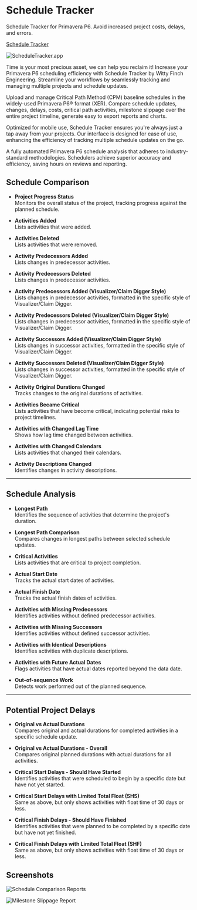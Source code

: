 # Schedule Tracker
Schedule Tracker for Primavera P6. Avoid increased project costs, delays, and errors.

[Schedule Tracker](https://scheduletracker.app/)

![ScheduleTracker.app](https://scheduletracker.app/img/schedule-tracker.webp)

Time is your most precious asset, we can help you reclaim it! Increase your Primavera P6 scheduling efficiency with Schedule Tracker by Witty Finch Engineering. Streamline your workflows by seamlessly tracking and managing multiple projects and schedule updates.

Upload and manage Critical Path Method (CPM) baseline schedules in the widely-used Primavera P6® format (XER). Compare schedule updates, changes, delays, costs, critical path activities, milestone slippage over the entire project timeline, generate easy to export reports and charts.

Optimized for mobile use, Schedule Tracker ensures you're always just a tap away from your projects. Our interface is designed for ease of use, enhancing the efficiency of tracking multiple schedule updates on the go.

A fully automated Primavera P6 schedule analysis that adheres to industry-standard methodologies. Schedulers achieve superior accuracy and efficiency, saving hours on reviews and reporting.

## Schedule Comparison

- **Project Progress Status**  
  Monitors the overall status of the project, tracking progress against the planned schedule.

- **Activities Added**  
  Lists activities that were added.

- **Activities Deleted**  
  Lists activities that were removed.

- **Activity Predecessors Added**  
  Lists changes in predecessor activities.

- **Activity Predecessors Deleted**  
  Lists changes in predecessor activities.

- **Activity Predecessors Added (Visualizer/Claim Digger Style)**  
  Lists changes in predecessor activities, formatted in the specific style of Visualizer/Claim Digger.

- **Activity Predecessors Deleted (Visualizer/Claim Digger Style)**  
  Lists changes in predecessor activities, formatted in the specific style of Visualizer/Claim Digger.

- **Activity Successors Added (Visualizer/Claim Digger Style)**  
  Lists changes in successor activities, formatted in the specific style of Visualizer/Claim Digger.

- **Activity Successors Deleted (Visualizer/Claim Digger Style)**  
  Lists changes in successor activities, formatted in the specific style of Visualizer/Claim Digger.

- **Activity Original Durations Changed**  
  Tracks changes to the original durations of activities.

- **Activities Became Critical**  
  Lists activities that have become critical, indicating potential risks to project timelines.

- **Activities with Changed Lag Time**  
  Shows how lag time changed between activities.

- **Activities with Changed Calendars**  
  Lists activities that changed their calendars.

- **Activity Descriptions Changed**  
  Identifies changes in activity descriptions.

---

## Schedule Analysis

- **Longest Path**  
  Identifies the sequence of activities that determine the project's duration.

- **Longest Path Comparison**  
  Compares changes in longest paths between selected schedule updates.

- **Critical Activities**  
  Lists activities that are critical to project completion.

- **Actual Start Date**  
  Tracks the actual start dates of activities.

- **Actual Finish Date**  
  Tracks the actual finish dates of activities.

- **Activities with Missing Predecessors**  
  Identifies activities without defined predecessor activities.

- **Activities with Missing Successors**  
  Identifies activities without defined successor activities.

- **Activities with Identical Descriptions**  
  Identifies activities with duplicate descriptions.

- **Activities with Future Actual Dates**  
  Flags activities that have actual dates reported beyond the data date.

- **Out-of-sequence Work**  
  Detects work performed out of the planned sequence.

---

## Potential Project Delays

- **Original vs Actual Durations**  
  Compares original and actual durations for completed activities in a specific schedule update.

- **Original vs Actual Durations - Overall**  
  Compares original planned durations with actual durations for all activities.

- **Critical Start Delays - Should Have Started**  
  Identifies activities that were scheduled to begin by a specific date but have not yet started.

- **Critical Start Delays with Limited Total Float (SHS)**  
  Same as above, but only shows activities with float time of 30 days or less.

- **Critical Finish Delays - Should Have Finished**  
  Identifies activities that were planned to be completed by a specific date but have not yet finished.

- **Critical Finish Delays with Limited Total Float (SHF)**  
  Same as above, but only shows activities with float time of 30 days or less.

## Screenshots

![Schedule Comparison Reports](https://scheduletracker.app/img/preview/comparison.webp "Schedule Comparison Reports")

![Milestone Slippage Report](https://scheduletracker.app/img/preview/milestone-slippage-report.webp "Milestone Slippage Report")
